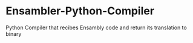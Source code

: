# Ensambler-Python-Compiler

Python Compiler that recibes Ensambly code and return its translation to binary

